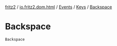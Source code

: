 [fritz2](../../../index.md) / [io.fritz2.dom.html](../../index.md) / [Events](../index.md) / [Keys](index.md) / [Backspace](./-backspace.md)

# Backspace

`Backspace`